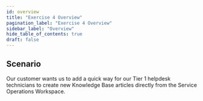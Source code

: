 ```yaml
---
id: overview
title: "Exercise 4 Overview"
pagination_label: "Exercise 4 Overview"
sidebar_label: "Overview"
hide_table_of_contents: true
draft: false
---
```


## Scenario

Our customer wants us to add a quick way for our Tier 1 helpdesk technicians to create new Knowledge Base articles directly from the Service Operations Workspace.

